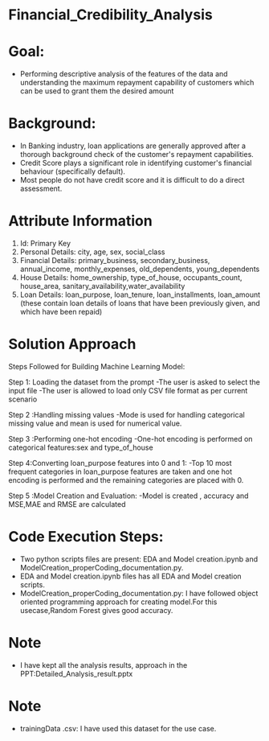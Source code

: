 # Financial_Credibility_Analysis

# Goal: 

* Performing descriptive analysis of the features of the data and understanding  the maximum repayment capability of customers which can   be used to grant them the desired amount
# Background:
* In Banking industry, loan applications are generally approved after a thorough background
   check of the customer's repayment capabilities.
* Credit Score plays a significant role in identifying customer's financial behaviour (specifically default).
* Most people do not have credit score and it is difficult to do a direct assessment.
# Attribute Information
1. Id: Primary Key
2. Personal Details: city, age, sex, social_class
3. Financial Details: primary_business, secondary_business, annual_income, monthly_expenses,
old_dependents, young_dependents
4. House Details: home_ownership, type_of_house, occupants_count, house_area, sanitary_availability,water_availability
5. Loan Details: loan_purpose, loan_tenure, loan_installments, loan_amount (these contain loan details of loans that have been     previously given, and which have been repaid)
 # Solution Approach
 Steps Followed for Building Machine Learning  Model:
 
Step 1: Loading the dataset from the  prompt
			-The user is asked to select the input file
			-The user is allowed to load only  CSV file format as per current scenario

Step 2 :Handling missing values
			-Mode is used for handling categorical missing value and mean is used for numerical value.
      
Step 3 :Performing one-hot encoding
			-One-hot encoding is performed on categorical features:sex and type_of_house
      
Step 4:Converting loan_purpose features into 0 and 1:
			-Top 10 most frequent categories in loan_purpose features are taken and one hot encoding is performed and the remaining categories are placed with 0.
      
Step 5 :Model Creation and Evaluation:
		-Model is created , accuracy and MSE,MAE and RMSE are calculated
# Code Execution Steps:
* Two python scripts files are present: EDA and Model creation.ipynb and ModelCreation_properCoding_documentation.py.
* EDA and Model creation.ipynb files has all EDA and Model creation scripts.
* ModelCreation_properCoding_documentation.py: I have followed object oriented programming approach for creating model.For this usecase,Random Forest gives good accuracy.
# Note
* I have kept all the analysis results, approach in the PPT:Detailed_Analysis_result.pptx
# Note 
* trainingData .csv: I have used this dataset for the use case.
